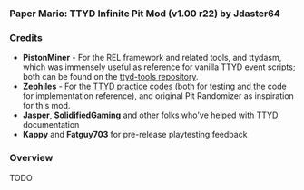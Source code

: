 ### Paper Mario: TTYD Infinite Pit Mod (v1.00 r22) by Jdaster64

### Credits
* **PistonMiner** - For the REL framework and related tools, and ttydasm, which was immensely useful as reference for vanilla TTYD event scripts; both can be found on the [ttyd-tools repository](https://github.com/PistonMiner/ttyd-tools).
* **Zephiles** - For the [TTYD practice codes](https://github.com/Zephiles/TTYD-Practice-Codes) (both for testing and the code for implementation reference), and original Pit Randomizer as inspiration for this mod.
* **Jasper**, **SolidifiedGaming** and other folks who've helped with TTYD documentation
* **Kappy** and **Fatguy703** for pre-release playtesting feedback

### Overview
TODO